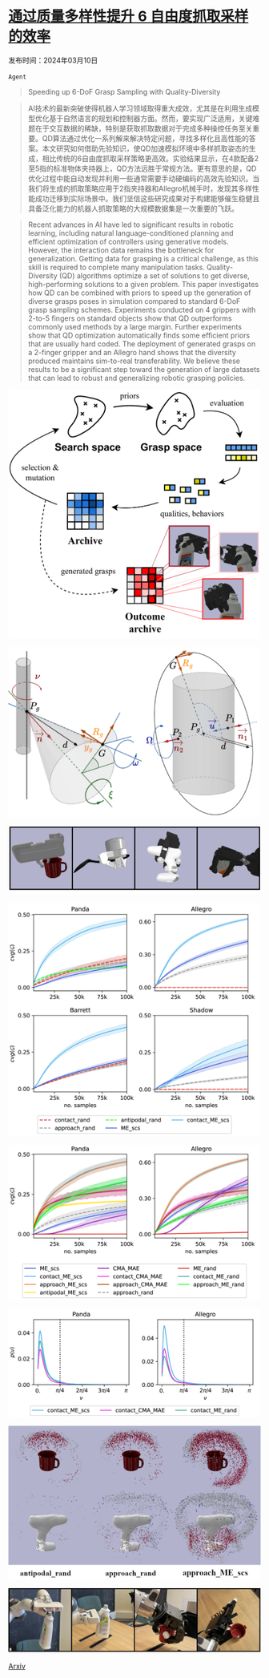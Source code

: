 # [通过质量多样性提升 6 自由度抓取采样的效率](https://arxiv.org/abs/2403.06173)

发布时间：2024年03月10日

`Agent`

> Speeding up 6-DoF Grasp Sampling with Quality-Diversity

> AI技术的最新突破使得机器人学习领域取得重大成效，尤其是在利用生成模型优化基于自然语言的规划和控制器方面。然而，要实现广泛适用，关键难题在于交互数据的稀缺，特别是获取抓取数据对于完成多种操控任务至关重要。QD算法通过优化一系列解来解决特定问题，寻找多样化且高性能的答案。本文研究如何借助先验知识，使QD加速模拟环境中多样抓取姿态的生成，相比传统的6自由度抓取采样策略更高效。实验结果显示，在4款配备2至5指的标准物体夹持器上，QD方法远胜于常规方法。更有意思的是，QD优化过程中能自动发现并利用一些通常需要手动硬编码的高效先验知识。当我们将生成的抓取策略应用于2指夹持器和Allegro机械手时，发现其多样性能成功迁移到实际场景中。我们坚信这些研究成果对于构建能够催生稳健且具备泛化能力的机器人抓取策略的大规模数据集是一次重要的飞跃。

> Recent advances in AI have led to significant results in robotic learning, including natural language-conditioned planning and efficient optimization of controllers using generative models. However, the interaction data remains the bottleneck for generalization. Getting data for grasping is a critical challenge, as this skill is required to complete many manipulation tasks. Quality-Diversity (QD) algorithms optimize a set of solutions to get diverse, high-performing solutions to a given problem. This paper investigates how QD can be combined with priors to speed up the generation of diverse grasps poses in simulation compared to standard 6-DoF grasp sampling schemes. Experiments conducted on 4 grippers with 2-to-5 fingers on standard objects show that QD outperforms commonly used methods by a large margin. Further experiments show that QD optimization automatically finds some efficient priors that are usually hard coded. The deployment of generated grasps on a 2-finger gripper and an Allegro hand shows that the diversity produced maintains sim-to-real transferability. We believe these results to be a significant step toward the generation of large datasets that can lead to robust and generalizing robotic grasping policies.

![通过质量多样性提升 6 自由度抓取采样的效率](../../../paper_images/2403.06173/x1.png)

![通过质量多样性提升 6 自由度抓取采样的效率](../../../paper_images/2403.06173/x2.png)

![通过质量多样性提升 6 自由度抓取采样的效率](../../../paper_images/2403.06173/x3.png)

![通过质量多样性提升 6 自由度抓取采样的效率](../../../paper_images/2403.06173/x4.png)

![通过质量多样性提升 6 自由度抓取采样的效率](../../../paper_images/2403.06173/x5.png)

![通过质量多样性提升 6 自由度抓取采样的效率](../../../paper_images/2403.06173/x6.png)

![通过质量多样性提升 6 自由度抓取采样的效率](../../../paper_images/2403.06173/visual_comparison_qd_without_qd_img_2_crop_bis.png)

![通过质量多样性提升 6 自由度抓取采样的效率](../../../paper_images/2403.06173/x7.png)

[Arxiv](https://arxiv.org/abs/2403.06173)